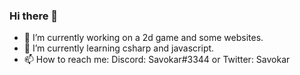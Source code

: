 ### Hi there 👋

<!--
**Savokar/Savokar** is a ✨ _special_ ✨ repository because its `README.md` (this file) appears on your GitHub profile.

Here are some ideas to get you started:
-->

- 🔭 I’m currently working on a 2d game and some websites.
- 🌱 I’m currently learning csharp and javascript.
- 📫 How to reach me: Discord: Savokar#3344 or Twitter: Savokar
